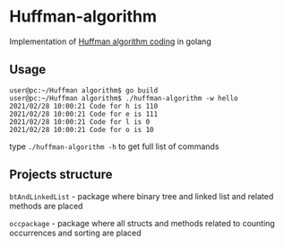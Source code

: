 # Huffman-algorithm
Implementation of [Huffman algorithm coding](https://en.wikipedia.org/wiki/Huffman_coding) in golang 
## Usage 
```console
user@pc:~/Huffman algorithm$ go build
user@pc:~/Huffman algorithm$ ./huffman-algorithm -w hello
2021/02/28 10:00:21 Code for h is 110
2021/02/28 10:00:21 Code for e is 111
2021/02/28 10:00:21 Code for l is 0
2021/02/28 10:00:21 Code for o is 10
```
type `./huffman-algorithm -h` to get full list of commands
## Projects structure

`btAndLinkedList` - package where binary tree and linked list and related methods are placed

`occpackage` - package where all structs and methods related to counting occurrences and sorting are placed
